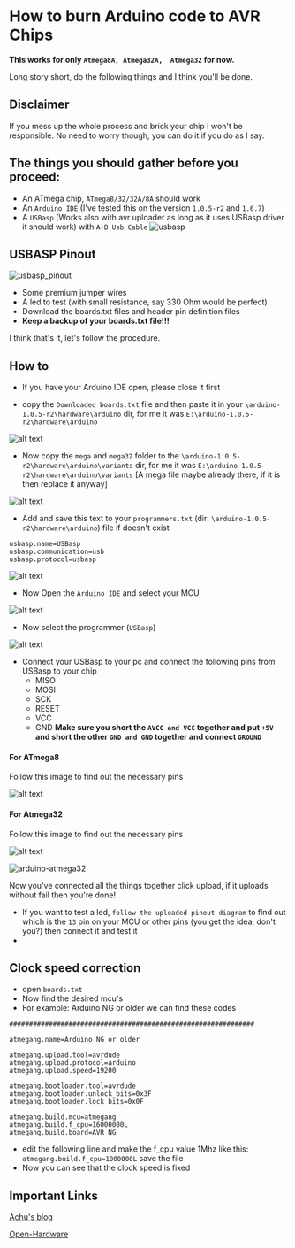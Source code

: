 # How to burn Arduino code to AVR Chips
**This works for only `Atmega8A, Atmega32A,  Atmega32` for now.**

Long story short, do the following things and I think you'll be done. 

## Disclaimer
If you mess up the whole process and brick your chip I won't be responsible. No need to worry though, you can do it if you do as I say.

## The things you should gather before you proceed:
* An ATmega chip, `ATmega8/32/32A/8A` should work
* An `Arduino IDE` (I've tested this on the version `1.0.5-r2` and `1.6.7`)
* A `USBasp` (Works also with avr uploader as long as it uses USBasp driver it should work) with `A-B Usb Cable`
![usbasp](http://i.imgur.com/fgbhvYV.jpg)


## USBASP Pinout
![usbasp_pinout](http://i166.photobucket.com/albums/u117/rdshear/10-10-6.jpg)

* Some premium jumper wires
* A led to test (with small resistance, say 330 Ohm would be perfect)
* Download the boards.txt files and header pin definition files
* **Keep a backup of your boards.txt file!!!**

I think that's it, let's follow the procedure.

## How to
* If you have your Arduino IDE open, please close it first

* copy the `Downloaded boards.txt` file and then paste it in your `\arduino-1.0.5-r2\hardware\arduino` dir, for me it was `E:\arduino-1.0.5-r2\hardware\arduino`

![alt text](http://i.imgur.com/ID4Uhoy.png)

* Now copy the `mega` and `mega32` folder to the `\arduino-1.0.5-r2\hardware\arduino\variants` dir, for me it was `E:\arduino-1.0.5-r2\hardware\arduino\variants` [A mega file maybe already there, if it is then replace it anyway]

![alt text](http://i.imgur.com/qh6dMVu.png)

* Add and save this text to your `programmers.txt` (dir: `\arduino-1.0.5-r2\hardware\arduino`) file if doesn't exist
```
usbasp.name=USBasp
usbasp.communication=usb
usbasp.protocol=usbasp
```

![alt text](http://i.imgur.com/nRi7uIe.png)

* Now Open the `Arduino IDE` and select your MCU

![alt text](http://i.imgur.com/raAcH5Y.png)

* Now select the programmer (`USBasp`)
 
![alt text](http://i.imgur.com/zbN5uzH.png)

* Connect your USBasp to your pc and connect the following pins from USBasp to your chip
  * MISO
  * MOSI
  * SCK
  * RESET
  * VCC
  * GND
**Make sure you short the `AVCC and VCC` together and put `+5V` and short the other `GND and GND` together and connect `GROUND`**

#### **For ATmega8**
Follow this image to find out the necessary pins

![alt text](http://i.imgur.com/0FpGIig.png)

#### **For Atmega32**
Follow this image to find out the necessary pins

![alt text](http://i.imgur.com/DmpWenQ.png)

![arduino-atmega32](http://openhardware.ro/wp-content/uploads/ATmega_16_32_Arduino_Pinout.jpg)

Now you've connected all the things together click upload, if it uploads without fail then you're done!

* If you want to test a led, `follow the uploaded pinout diagram` to find out which is the `13` pin on your MCU or other pins (you get the idea, don't you?) then connect it and test it
* 

## Clock speed correction

* open `boards.txt`
* Now find the desired mcu's 
* For example: Arduino NG or older we can find these codes
```
##############################################################

atmegang.name=Arduino NG or older

atmegang.upload.tool=avrdude
atmegang.upload.protocol=arduino
atmegang.upload.speed=19200

atmegang.bootloader.tool=avrdude
atmegang.bootloader.unlock_bits=0x3F
atmegang.bootloader.lock_bits=0x0F

atmegang.build.mcu=atmegang
atmegang.build.f_cpu=16000000L
atmegang.build.board=AVR_NG
```

* edit the following line and make the f_cpu value 1Mhz like this: `atmegang.build.f_cpu=1000000L` save the file
* Now you can see that the clock speed is fixed


## Important Links
[Achu's blog](https://achuwilson.wordpress.com/2011/12/15/arduino-ide-for-programming-atmega-microcontrollers/)


[Open-Hardware](http://openhardware.ro/using-atmega32-arduino-ide/)
